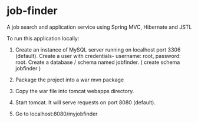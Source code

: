 # job-finder
A job search and application service using Spring MVC, Hibernate and JSTL

To run this application locally: 

1. Create an instance of MySQL server running on localhost port 3306 (default). 
   Create a user with credentials- username: root, password: root.
   Create a database / schema named jobfinder.
   ( create schema jobfinder )

2. Package the project into a war
   mvn package

3. Copy the war file into tomcat webapps directory.

4. Start tomcat. It will serve requests on port 8080 (default).

5. Go to localhost:8080/myjobfinder
